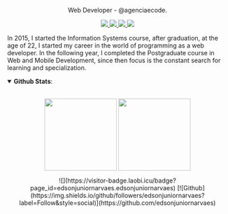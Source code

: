 <p align="center">
  Web Developer - @agenciaecode.
</p>
<p align="center">
  <a href="https://www.facebook.com/edsonjuniornarvaes/" alt="Facebook">
    <img src="https://img.shields.io/badge/-Facebook-4169E1?style=flat-square&labelColor=4169E1&logo=facebook&logoColor=white&link=https://www.facebook.com/edsonjuniornarvaes/"/>
  </a>
   <a href="https://www.instagram.com/edsonjr.andrade/" alt="Instagram">
    <img src="https://img.shields.io/badge/-Instagram-DF0174?style=flat-square&labelColor=DF0174&logo=instagram&logoColor=white&link=https://www.instagram.com/edsonjr.andrade/"/>   </a>
   <a href="https://www.linkedin.com/in/edsonjuniornarvaes" alt="Linkedin">
    <img src="https://img.shields.io/badge/-Linkedin-blue?style=flat-square&logo=Linkedin&logoColor=white&link=https://www.linkedin.com/in/edsonjuniornarvaes" />
  </a>
  <a href="mailto:edsonjunior.narvaes@gmail.com" alt="Gmail">
    <img src="https://img.shields.io/badge/-Gmail-e34c41?style=flat-square&labelColor=e34c41&logo=gmail&logoColor=white&link=edsonjunior.narvaes@gmail.com" />
  </a>
</p>

In 2015, I started the Information Systems course, after graduation, at the age of 22, I started my career in the world of programming as a web developer. In the following year, I completed the Postgraduate course in Web and Mobile Development, since then focus is the constant search for learning and specialization.

<details open>
  <summary> <b>Github Stats</b>: </summary>
<br>
<p align="center">
  <img height=165 align="center" src="https://github-readme-stats.vercel.app/api?username=edsonjuniornarvaes&count_private=true&show_icons=true&theme=radical"/>
  <img height=165 align="center" src="https://github-readme-stats.vercel.app/api/top-langs/?username=edsonjuniornarvaes&langs_count=8&exclude_repo=Senac-Projeto&layout=compact&theme=radical"/>
</p>
<p align="center">
  ![](https://visitor-badge.laobi.icu/badge?page_id=edsonjuniornarvaes.edsonjuniornarvaes)
  [![Github](https://img.shields.io/github/followers/edsonjuniornarvaes?label=Follow&style=social)](https://github.com/edsonjuniornarvaes)
</p>
